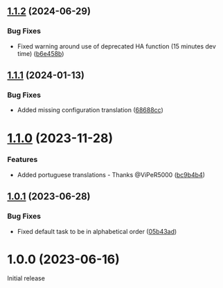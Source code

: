 ## [1.1.2](https://github.com/BottlecapDave/HomeAssistant-HarvestTimeTracker/compare/v1.1.1...v1.1.2) (2024-06-29)


### Bug Fixes

* Fixed warning around use of deprecated HA function (15 minutes dev time) ([b6e458b](https://github.com/BottlecapDave/HomeAssistant-HarvestTimeTracker/commit/b6e458b14e0613cd4c853661de6a13aa39f5a34a))

## [1.1.1](https://github.com/BottlecapDave/HomeAssistant-HarvestTimeTracker/compare/v1.1.0...v1.1.1) (2024-01-13)


### Bug Fixes

* Added missing configuration translation ([68688cc](https://github.com/BottlecapDave/HomeAssistant-HarvestTimeTracker/commit/68688cc54625af684c98540df538cd659125ffc6))

# [1.1.0](https://github.com/BottlecapDave/HomeAssistant-HarvestTimeTracker/compare/v1.0.1...v1.1.0) (2023-11-28)


### Features

* Added portuguese translations - Thanks @ViPeR5000 ([bc9b4b4](https://github.com/BottlecapDave/HomeAssistant-HarvestTimeTracker/commit/bc9b4b43840487b376cc65de410925c005106732))

## [1.0.1](https://github.com/BottlecapDave/HomeAssistant-HarvestTimeTracker/compare/v1.0.0...v1.0.1) (2023-06-28)


### Bug Fixes

* Fixed default task to be in alphabetical order ([05b43ad](https://github.com/BottlecapDave/HomeAssistant-HarvestTimeTracker/commit/05b43adfaba9ab00bb2a605d634fe4d70929a641))

# 1.0.0 (2023-06-16)

Initial release
